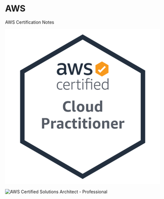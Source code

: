 # AWS

AWS Certification Notes 


 ![AWS Certified Solutions Architect - Professional](images/CLF-C01.png)
 
  ![AWS Certified Solutions Architect - Professional](images/SAP-C01)

 
